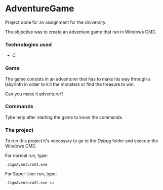 # AdventureGame

Project done for an assignment for the University.

The objective was to create an adventure game that ran in Windows CMD.

### Technologies used

* C

### Game

The game consists in an adventurer that has to make his way through a labyrinth in order to kill the monsters or find the treasure to win.

Can you make it adventurer?

### Commands

Tybe help after starting the game to know the commands.

### The project

To run this project it's necessary to go to the _Debug_ folder and execute the Windows CMD.

For normal run, type:
```
 JogoAventuraV2.exe 
```

For Super User run, type:
```
 JogoAventuraV2.exe su 
```
